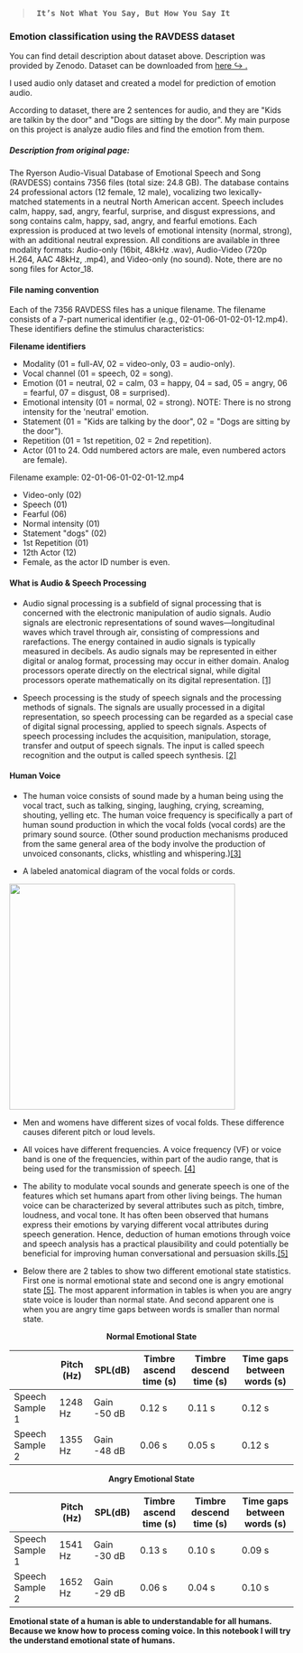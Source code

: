 > ### ``` It’s Not What You Say, But How You Say It```

### Emotion classification using the RAVDESS dataset

You can find detail description about dataset above. Description was provided by Zenodo. Dataset can be downloaded from [here &#8618; .](https://zenodo.org/record/1188976#.Xpaa3i-caAP)

I used audio only dataset and created a model for prediction of emotion audio.

According to dataset, there are 2 sentences for audio, and they are "Kids are talkin by the door" and "Dogs are sitting by the door".
My main purpose on this project is analyze audio files and find the emotion from them. 


##### Description from original page:


The Ryerson Audio-Visual Database of Emotional Speech and Song (RAVDESS) contains 7356 files (total size: 24.8 GB). The database contains 24 professional actors (12 female, 12 male), vocalizing two lexically-matched statements in a neutral North American accent. Speech includes calm, happy, sad, angry, fearful, surprise, and disgust expressions, and song contains calm, happy, sad, angry, and fearful emotions. Each expression is produced at two levels of emotional intensity (normal, strong), with an additional neutral expression. All conditions are available in three modality formats: Audio-only (16bit, 48kHz .wav), Audio-Video (720p H.264, AAC 48kHz, .mp4), and Video-only (no sound).  Note, there are no song files for Actor_18.

#### File naming convention

Each of the 7356 RAVDESS files has a unique filename. The filename consists of a 7-part numerical identifier (e.g., 02-01-06-01-02-01-12.mp4). These identifiers define the stimulus characteristics: 

**Filename identifiers**

* Modality (01 = full-AV, 02 = video-only, 03 = audio-only).
* Vocal channel (01 = speech, 02 = song).
* Emotion (01 = neutral, 02 = calm, 03 = happy, 04 = sad, 05 = angry, 06 = fearful, 07 = disgust, 08 = surprised).
* Emotional intensity (01 = normal, 02 = strong). NOTE: There is no strong intensity for the 'neutral' emotion.
* Statement (01 = "Kids are talking by the door", 02 = "Dogs are sitting by the door").
* Repetition (01 = 1st repetition, 02 = 2nd repetition).
* Actor (01 to 24. Odd numbered actors are male, even numbered actors are female).

Filename example: 02-01-06-01-02-01-12.mp4 

- Video-only (02)
- Speech (01)
- Fearful (06)
- Normal intensity (01)
- Statement "dogs" (02)
- 1st Repetition (01)
- 12th Actor (12)
- Female, as the actor ID number is even.


#### What is Audio & Speech Processing

* Audio signal processing is a subfield of signal processing that is concerned with the electronic manipulation of audio signals. Audio signals are electronic representations of sound waves—longitudinal waves which travel through air, consisting of compressions and rarefactions. The energy contained in audio signals is typically measured in decibels. As audio signals may be represented in either digital or analog format, processing may occur in either domain. Analog processors operate directly on the electrical signal, while digital processors operate mathematically on its digital representation. [[1]](https://en.wikipedia.org/wiki/Audio_signal_processing)

* Speech processing is the study of speech signals and the processing methods of signals. The signals are usually processed in a digital representation, so speech processing can be regarded as a special case of digital signal processing, applied to speech signals. Aspects of speech processing includes the acquisition, manipulation, storage, transfer and output of speech signals. The input is called speech recognition and the output is called speech synthesis. [[2]](https://en.wikipedia.org/wiki/Speech_processing)

#### Human Voice

* The human voice consists of sound made by a human being using the vocal tract, such as talking, singing, laughing, crying, screaming, shouting, yelling etc. The human voice frequency is specifically a part of human sound production in which the vocal folds (vocal cords) are the primary sound source. (Other sound production mechanisms produced from the same general area of the body involve the production of unvoiced consonants, clicks, whistling and whispering.)[[3]](https://en.wikipedia.org/wiki/Human_voice)

* A labeled anatomical diagram of the vocal folds or cords.
<img src="https://upload.wikimedia.org/wikipedia/commons/b/bd/Gray1204.png" width="400" height="400" />

* Men and womens have different sizes of vocal folds. These difference causes diferent pitch or loud levels. 
* All voices have different frequencies. A voice frequency (VF) or voice band is one of the frequencies, within part of the audio range, that is being used for the transmission of speech. [[4]](https://en.wikipedia.org/wiki/Voice_frequency) 
* The ability to modulate vocal sounds and generate speech is one of the features which set humans apart from other living beings. The human voice can be characterized by several attributes such as pitch, timbre, loudness, and vocal tone. It has often been observed that humans express their emotions by varying different vocal attributes during speech generation. Hence, deduction of human emotions through voice and speech analysis has a practical plausibility and could potentially be beneficial for improving human conversational and persuasion skills.[[5]](https://arxiv.org/pdf/1710.10198.pdf)

* Below there are 2 tables to show two different emotional state statistics. First one is normal emotional state and second one is angry emotional state [[5]](https://arxiv.org/pdf/1710.10198.pdf). The most apparent information in tables is when you are angry state voice is louder than normal state. And second apparent one is when you are angry time gaps between words is smaller than normal state. 

<b><center>Normal Emotional State</center></b>

|                 | Pitch (Hz) | SPL(dB)     | Timbre ascend time (s) | Timbre descend time (s) | Time gaps between words (s) |
|-----------------|------------|-------------|------------------------|-------------------------|-----------------------------|
| Speech Sample 1 | 1248 Hz    | Gain -50 dB | 0.12 s                 | 0.11 s                  | 0.12 s                      |
| Speech Sample 2 | 1355 Hz    | Gain -48 dB | 0.06 s                 | 0.05 s                  | 0.12 s                      |

<b><center>Angry Emotional State</center></b>

|                 | Pitch (Hz) | SPL(dB)     | Timbre ascend time (s) | Timbre descend time (s) | Time gaps between words (s) |
|-----------------|------------|-------------|------------------------|-------------------------|-----------------------------|
| Speech Sample 1 | 1541 Hz    | Gain -30 dB | 0.13 s                 | 0.10 s                  | 0.09 s                      |
| Speech Sample 2 | 1652 Hz    | Gain -29 dB | 0.06 s                 | 0.04 s                  | 0.10 s                      |

**Emotional state of a human is able to understandable for all humans. Because we know how to process coming voice. In this notebook I will try the understand emotional state of humans.**